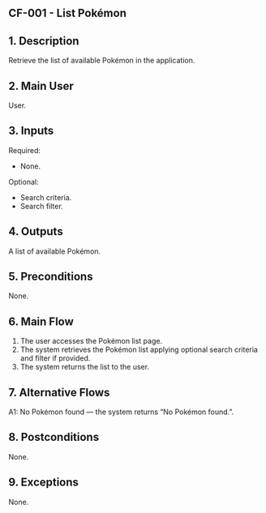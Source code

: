 ## CF-001 - List Pokémon

## 1. Description

Retrieve the list of available Pokémon in the application.

## 2. Main User

User.

## 3. Inputs

Required:

- None.

Optional:

- Search criteria.
- Search filter.

## 4. Outputs

A list of available Pokémon.

## 5. Preconditions

None.

## 6. Main Flow

1. The user accesses the Pokémon list page.
2. The system retrieves the Pokémon list applying optional search criteria and filter if provided.
3. The system returns the list to the user.

## 7. Alternative Flows

A1: No Pokémon found — the system returns “No Pokémon found.”.

## 8. Postconditions

None.

## 9. Exceptions

None.
